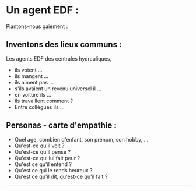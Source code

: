 # Un agent EDF :

Plantons-nous gaiement :

## Inventons des lieux communs :
Les agents EDF des centrales hydrauliques,
- ils votent ...
- ils mangent ...
- ils aiment pas ...
- s'ils avaient un revenu universel il ...
- en voiture ils ...
- ils travaillent comment ?
- Entre collègues ils ...

## Personas - carte d'empathie :
- Quel age, combien d'enfant, son prénom, son hobby, ...
- Qu'est-ce qu'il voit ?
- Qu'est-ce qu'il pense ?
- Qu'est-ce qui lui fait peur ?
- Qu'est ce qu'il entend ?
- Qu'est ce qui le rends heureux ?
- Qu'est ce qu'il dit, qu'est-ce qu'il fait ?

---
